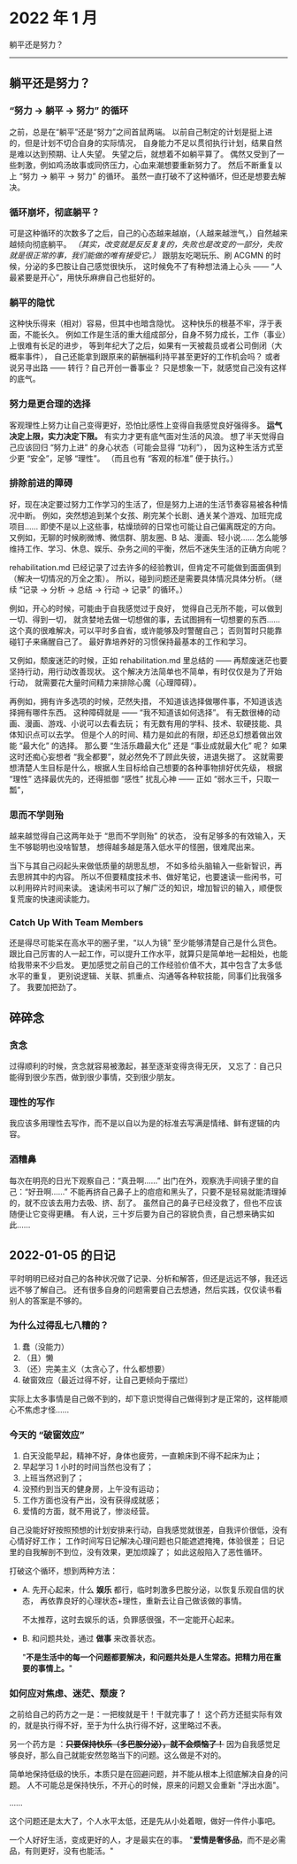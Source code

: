 # 2022 年 1 月

躺平还是努力？

---

## 躺平还是努力？

### “努力 → 躺平 → 努力” 的循环

之前，总是在“躺平”还是“努力”之间首鼠两端。
以前自己制定的计划是挺上进的，但是计划不切合自身的实际情况，
自身能力不足以贯彻执行计划，结果自然是难以达到预期、让人失望。
失望之后，就想着不如躺平算了。
偶然又受到了一些刺激，例如鸡汤故事或同侪压力，心血来潮想要重新努力了。
然后不断重复以上 “努力 → 躺平 → 努力” 的循环。
虽然一直打破不了这种循环，但还是想要去解决。

### 循环崩坏，彻底躺平？

可是这种循环的次数多了之后，自己的心态越来越崩，（人越来越泄气，）自然越来越倾向彻底躺平。
_（其实，改变就是反反复复的，失败也是改变的一部分，失败就是很正常的事，我们能做的唯有接受它。）_
跟朋友吃喝玩乐、刷 ACGMN 的时候，分泌的多巴胺让自己感觉很快乐，
这时候免不了有种想法涌上心头 —— “人最紧要是开心”，用快乐麻痹自己也挺好的。

### 躺平的隐忧

这种快乐得来（相对）容易，但其中也暗含隐忧。
这种快乐的根基不牢，浮于表面，不能长久。
例如工作是生活的重大组成部分，自身不努力成长，工作（事业）上很难有长足的进步，
等到年纪大了之后，如果有一天被裁员或者公司倒闭（大概率事件），
自己还能拿到跟原来的薪酬福利持平甚至更好的工作机会吗？
或者说另寻出路 —— 转行？自己开创一番事业？
只是想象一下，就感觉自己没有这样的底气。

### 努力是更合理的选择

客观理性上努力让自己变得更好，恐怕比感性上变得自我感觉良好强得多。
**运气决定上限，实力决定下限。** 有实力才更有底气面对生活的风浪。
想了半天觉得自己应该回归 “努力上进” 的身心状态（可能会显得 “功利”），
因为这种生活方式至少更 “安全”，足够 “理性”。
（而且也有 “客观的标准” 便于执行。）

### 排除前进的障碍

好，现在决定要过努力工作学习的生活了，但是努力上进的生活节奏容易被各种情况中断。
例如，突然想追到某个女孩、刷完某个长剧、通关某个游戏、加班完成项目……
即使不是以上这些事，枯燥琐碎的日常也可能让自己偏离既定的方向。
又例如，无聊的时候刷微博、微信群、朋友圈、B 站、漫画、轻小说……
怎么能够维持工作、学习、休息、娱乐、杂务之间的平衡，然后不迷失生活的正确方向呢？

rehabilitation.md 已经记录了过去许多的经验教训，但肯定不可能做到面面俱到（解决一切情况的万全之策）。
所以，碰到问题还是需要具体情况具体分析。（继续 “记录 → 分析 → 总结 → 行动 → 记录” 的循环。）

例如，开心的时候，可能由于自我感觉过于良好，
觉得自己无所不能，可以做到一切、得到一切，
就贪婪地去做一切想做的事，去试图拥有一切想要的东西……
这个真的很难解决，可以平时多自省，或许能够及时警醒自己；
否则暂时只能靠碰钉子来痛醒自己了。
最好靠培养好的习惯保持最基本的工作和学习。

又例如，颓废迷茫的时候，正如 rehabilitation.md 里总结的 ——
再颓废迷茫也要坚持行动，用行动改善现状。
这个解决方法简单也不简单，有时仅仅是为了开始行动，
就需要花大量时间精力来排除心魔（心理障碍）。

再例如，拥有许多选项的时候，茫然失措，
不知道该选择做哪件事，不知道该选择拥有哪件东西。
这种障碍就是 —— “我不知道该如何选择”。
有无数很棒的动画、漫画、游戏、小说可以去看去玩；
有无数有用的学科、技术、软硬技能、具体知识点可以去学。
但是个人的时间、精力是如此的有限，却还总幻想着做出效能 “最大化” 的选择。
那么要 “生活乐趣最大化” 还是 “事业成就最大化” 呢？
如果这时还痴心妄想者 “我全都要”，就必然免不了顾此失彼，进退失据了。
这就需要想清楚人生目标是什么，根据人生目标给自己想要的各种事物排好优先级，
根据 “理性” 选择最优先的，还得抵御 “感性” 扰乱心神 —— 正如 “弱水三千，只取一瓢”，

### 思而不学则殆

越来越觉得自己这两年处于 “思而不学则殆” 的状态，
没有足够多的有效输入，天生不够聪明也没啥智慧，
想得越多越是落入低水平的怪圈，很难爬出来。

当下与其自己闷起头来做低质量的胡思乱想，
不如多给头脑输入一些新智识，再去思辨其中的内容。
所以不但要精度技术书、做好笔记，也要速读一些闲书，可以利用碎片时间来读。
速读闲书可以了解广泛的知识，增加智识的输入，顺便恢复荒废的快速阅读能力。

### Catch Up With Team Members

还是得尽可能呆在高水平的圈子里，“以人为镜” 至少能够清楚自己是什么货色。
跟比自己厉害的人一起工作，可以提升工作水平，就算只是简单地一起相处，也能给我带来不少启发。
更加感觉之前自己的工作经验价值不大，其中包含了太多低水平的重复，
更别说逻辑、关联、抓重点、沟通等各种软技能，同事们比我强多了。
我要加把劲了。

## 碎碎念

### 贪念

过得顺利的时候，贪念就容易被激起，甚至逐渐变得贪得无厌，
又忘了：自己只能得到很少东西，做到很少事情，交到很少朋友。

### 理性的写作

我应该多用理性去写作，而不是以自以为是的标准去写满是情绪、鲜有逻辑的内容。

### 酒糟鼻

每次在明亮的日光下观察自己：“真丑啊……”
出门在外，观察洗手间镜子里的自己：“好丑啊……”
不能再挤自己鼻子上的痘痘和黑头了，只要不是轻易就能清理掉的，就不应该去用力去吸、挤、刮了。
虽然自己的鼻子已经没救了，但也不应该随便让它变得更糟。
有人说，三十岁后要为自己的容貌负责，自己想来确实如此……

## 2022-01-05 的日记

平时明明已经对自己的各种状况做了记录、分析和解答，但还是远远不够，我还远远不够了解自己。
还有很多自身的问题需要自己去想通，然后实践，仅仅读书看别人的答案是不够的。

### 为什么过得乱七八糟的？

1. 蠢（没能力）
2. （且）懒
3. （还）完美主义（太贪心了，什么都想要）
4. 破窗效应（最近过得不好，让自己更倾向于摆烂）

实际上太多事情是自己做不到的，却下意识觉得自己做得到才是正常的，这样能顺心不焦虑才怪……

### 今天的 “破窗效应”

1. 白天没能早起，精神不好，身体也疲劳，一直赖床到不得不起床为止；
1. 早起学习 1 小时的时间当然也没有了；
1. 上班当然迟到了；
1. 没预约到当天的健身房，上午没有运动；
1. 工作方面也没有产出，没有获得成就感；
1. 爱情的方面，就不用说了，惨淡经营。

自己没能好好按照预想的计划安排来行动，自我感觉就很差，自我评价很低，没有心情好好工作；
工作时间写日记解决心理问题也只能遮遮掩掩，体验很差；
日记里的自我解剖不到位，没有效果，更加烦躁了；
如此这般陷入了恶性循环。

打破这个循环，想到两种方法：

-   A. 先开心起来，什么 **娱乐** 都行，临时刺激多巴胺分泌，以恢复乐观自信的状态，
    再依靠良好的心理状态+理性，重新去让自己做该做的事情。

    不太推荐，这时去娱乐的话，负罪感很强，不一定能开心起来。

-   B. 和问题共处，通过 **做事** 来改善状态。

    "**不是生活中的每一个问题都要解决，和问题共处是人生常态。把精力用在重要的事情上。**"

### 如何应对焦虑、迷茫、颓废？

之前给自己的药方之一是：一把梭就是干！干就完事了！
这个药方还挺实际有效的，就是执行得不好，至于为什么执行得不好，这里略过不表。

另一个药方是 ：~~**只要保持快乐（多巴胺分泌），就不会烦恼了！**~~
因为自我感觉足够良好，那么自己就能安然忽略当下的问题。这么做是不对的。

简单地保持低级的快乐，本质只是在回避问题，并不能从根本上彻底解决自身的问题。
人不可能总是保持快乐，不开心的时候，原来的问题又会重新 "浮出水面"。

……

这个问题还是太大了，个人水平太低，还是先从小处着眼，做好一件件小事吧。

<!--

**信守对自己的承诺 —— 遵守自己给自己的计划安排！**
_对自己说的话，也要算话，即使只是在心里说的。_
例如，不能因为吃喝玩乐（或者别的事）而影响作息，这是底线，要坚持！
（喊口号很容易，实际到了那个时刻，真的很难做到。）

-->

一个人好好生活，变成更好的人，才是最实在的事。
"**爱情是奢侈品**，而不是必需品，有则更好，没有也能活。"
